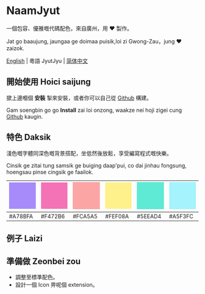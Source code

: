 # NaamJyut

一個包容、優雅嘅代碼配色，來自廣州，用 ❤️ 製作。

Jat go baaujung, jaungaa ge doimaa puisik,loi zi Gwong-Zau，jung ❤️ zaizok.

[English](../README.md) | 粵語 JyutJyu | [简体中文](chinese_sim.md)

## 開始使用 Hoici saijung

撳上邊嗰個 **安裝** 掣來安裝，或者你可以自己從 [Github](https://github.com/CongJyu/naamjyut) 構建。

Gam soengbin go go **Install** zai loi onzong, waakze nei hoji zigei cung [Github](https://github.com/CongJyu/naamjyut) kaugin.

## 特色 Daksik

淺色嘅字體同深色嘅背景搭配，坐低然後放鬆，享受編寫程式嘅快樂。

Cinsik ge zitai tung samsik ge buiging daap'pui, co dai jinhau fongsung, hoengsau pinse cingsik ge faailok.

| ![A78BFA](../examples/colors/A78BFA.png) | ![F472B6](../examples/colors/F472B6.png) | ![FCA5A5](../examples/colors/FCA5A5.png) | ![FEF08A](../examples/colors/FEF08A.png) | ![5EEAD4](../examples/colors/5EEAD4.png) | ![A5F3FC](../examples/colors/A5F3FC.png) |
| --- | --- | --- | --- | --- | --- |
| #A78BFA | #F472B6 | #FCA5A5 | #FEF08A | #5EEAD4 | #A5F3FC |

## 例子 Laizi



## 準備做 Zeonbei zou

- 調整至標準配色。
- 設計一個 Icon 畀呢個 extension。
